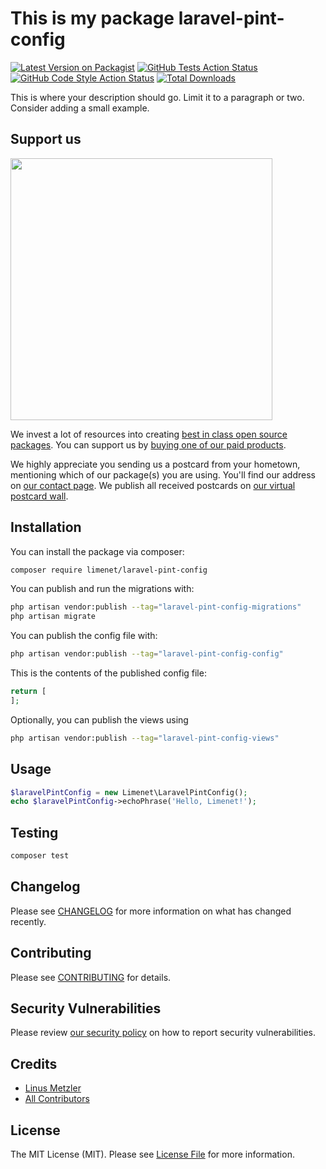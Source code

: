 # This is my package laravel-pint-config

[![Latest Version on Packagist](https://img.shields.io/packagist/v/limenet/laravel-pint-config.svg?style=flat-square)](https://packagist.org/packages/limenet/laravel-pint-config)
[![GitHub Tests Action Status](https://img.shields.io/github/workflow/status/limenet/laravel-pint-config/run-tests?label=tests)](https://github.com/limenet/laravel-pint-config/actions?query=workflow%3Arun-tests+branch%3Amain)
[![GitHub Code Style Action Status](https://img.shields.io/github/workflow/status/limenet/laravel-pint-config/Fix%20PHP%20code%20style%20issues?label=code%20style)](https://github.com/limenet/laravel-pint-config/actions?query=workflow%3A"Fix+PHP+code+style+issues"+branch%3Amain)
[![Total Downloads](https://img.shields.io/packagist/dt/limenet/laravel-pint-config.svg?style=flat-square)](https://packagist.org/packages/limenet/laravel-pint-config)

This is where your description should go. Limit it to a paragraph or two. Consider adding a small example.

## Support us

[<img src="https://github-ads.s3.eu-central-1.amazonaws.com/laravel-pint-config.jpg?t=1" width="419px" />](https://spatie.be/github-ad-click/laravel-pint-config)

We invest a lot of resources into creating [best in class open source packages](https://spatie.be/open-source). You can support us by [buying one of our paid products](https://spatie.be/open-source/support-us).

We highly appreciate you sending us a postcard from your hometown, mentioning which of our package(s) you are using. You'll find our address on [our contact page](https://spatie.be/about-us). We publish all received postcards on [our virtual postcard wall](https://spatie.be/open-source/postcards).

## Installation

You can install the package via composer:

```bash
composer require limenet/laravel-pint-config
```

You can publish and run the migrations with:

```bash
php artisan vendor:publish --tag="laravel-pint-config-migrations"
php artisan migrate
```

You can publish the config file with:

```bash
php artisan vendor:publish --tag="laravel-pint-config-config"
```

This is the contents of the published config file:

```php
return [
];
```

Optionally, you can publish the views using

```bash
php artisan vendor:publish --tag="laravel-pint-config-views"
```

## Usage

```php
$laravelPintConfig = new Limenet\LaravelPintConfig();
echo $laravelPintConfig->echoPhrase('Hello, Limenet!');
```

## Testing

```bash
composer test
```

## Changelog

Please see [CHANGELOG](CHANGELOG.md) for more information on what has changed recently.

## Contributing

Please see [CONTRIBUTING](CONTRIBUTING.md) for details.

## Security Vulnerabilities

Please review [our security policy](../../security/policy) on how to report security vulnerabilities.

## Credits

- [Linus Metzler](https://github.com/limenet)
- [All Contributors](../../contributors)

## License

The MIT License (MIT). Please see [License File](LICENSE.md) for more information.
